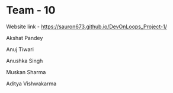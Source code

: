 # Team - 10

Website link - https://sauron673.github.io/DevOnLoops_Project-1/

Akshat Pandey

Anuj Tiwari

Anushka Singh

Muskan Sharma

Aditya Vishwakarma
